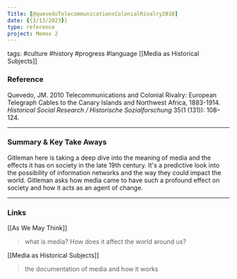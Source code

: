 ```yaml
---
Title: [@quevedoTelecommunicationsColonialRivalry2010]
date: {{3/13/2023}}
type: reference
project: Memex 2
---
```


tags: #culture #history #progress #language 
[[Media as Historical Subjects]]

### Reference 

Quevedo, JM. 2010 Telecommunications and Colonial Rivalry: European Telegraph Cables to the Canary Islands and Northwest Africa, 1883-1914. _Historical Social Research / Historische Sozialforschung_ 35(1 (131)): 108–124.

---

### Summary & Key Take Aways

Gitleman here is taking a deep dive into the meaning of media and the effects it has on society in the late 19th century. It's a predictive look into the possibility of information networks and the way they could impact the world. Gitleman asks how media came to have such a profound effect on society and how it acts as an agent of change.


--- 

### Links
[[As We May Think]]
> what is media? How does it affect the world around us?

[[Media as Historical Subjects]]
> the documentation of media and how it works
